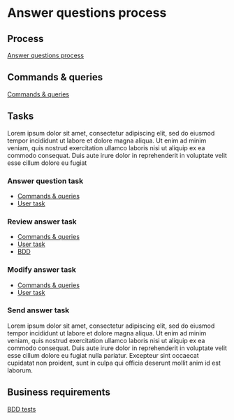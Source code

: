 # Answer questions process

## Process

[Answer questions process](living-documentation/process.bpmn)

## Commands & queries

[Commands & queries](living-documentation/openapi.yaml)

## Tasks

Lorem ipsum dolor sit amet, consectetur adipiscing elit, sed do eiusmod tempor incididunt ut labore et dolore magna aliqua. Ut enim ad minim veniam, quis nostrud exercitation ullamco laboris nisi ut aliquip ex ea commodo consequat. Duis aute irure dolor in reprehenderit in voluptate velit esse cillum dolore eu fugiat 

### Answer question task

* [Commands & queries](living-documentation/answer-question-user-task.openapi.yaml)
* [User task](living-documentation/answer-question.user-task.yaml)

### Review answer task

* [Commands & queries](living-documentation/review-answer-user-task.openapi.yaml)
* [User task](living-documentation/review-answer.user-task.yaml)
* [BDD](living-documentation/review-answer-user-task.bdd.feature)

### Modify answer task

* [Commands & queries](living-documentation/modify-answer-user-task.openapi.yaml)
* [User task](living-documentation/modify-answer.user-task.yaml)

### Send answer task

Lorem ipsum dolor sit amet, consectetur adipiscing elit, sed do eiusmod tempor incididunt ut labore et dolore magna aliqua. Ut enim ad minim veniam, quis nostrud exercitation ullamco laboris nisi ut aliquip ex ea commodo consequat. Duis aute irure dolor in reprehenderit in voluptate velit esse cillum dolore eu fugiat nulla pariatur. Excepteur sint occaecat cupidatat non proident, sunt in culpa qui officia deserunt mollit anim id est laborum.

## Business requirements

[BDD tests](living-documentation/bdd.feature)